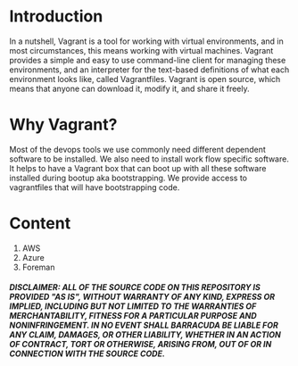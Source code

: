 # Introduction

In a nutshell, Vagrant is a tool for working with virtual environments, and in most circumstances, this means working with virtual machines. Vagrant provides a simple and easy to use command-line client for managing these environments, and an interpreter for the text-based definitions of what each environment looks like, called Vagrantfiles. Vagrant is open source, which means that anyone can download it, modify it, and share it freely.

# Why Vagrant?

Most of the devops tools we use commonly need different dependent software to be installed. We also need to install work flow specific software. It helps to have a Vagrant box that can boot up with all these software installed during bootup aka bootstrapping. We provide access to vagrantfiles that will have bootstrapping code.

# Content
1. AWS
2. Azure
3. Foreman

##### DISCLAIMER: ALL OF THE SOURCE CODE ON THIS REPOSITORY IS PROVIDED "AS IS", WITHOUT WARRANTY OF ANY KIND, EXPRESS OR IMPLIED, INCLUDING BUT NOT LIMITED TO THE WARRANTIES OF MERCHANTABILITY, FITNESS FOR A PARTICULAR PURPOSE AND NONINFRINGEMENT. IN NO EVENT SHALL BARRACUDA BE LIABLE FOR ANY CLAIM, DAMAGES, OR OTHER LIABILITY, WHETHER IN AN ACTION OF CONTRACT, TORT OR OTHERWISE, ARISING FROM, OUT OF OR IN CONNECTION WITH THE SOURCE CODE. #####

